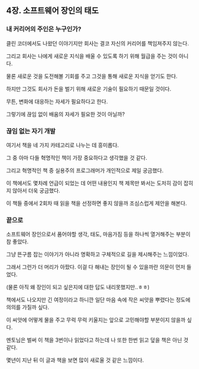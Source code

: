 ## 4장. 소프트웨어 장인의 태도

### 내 커리어의 주인은 누구인가?

클린 코더에서도 나왔던 이야기지만 회사는 결코 자신의 커리어를 책임져주지 않는다.

그리고 회사는 나에게 새로운 지식을 배울 수 있도록 하기 위해 월급을 주는 것이 아니다.

물론 새로운 것을 도전해볼 기회를 주고 그것을 통해 새로운 지식을 얻기도 한다.

하지만 그것도 회사가 돈을 벌기 위해 새로운 기술이 필요하기 때문일 것이다.

무튼, 변화에 대응하는 자세가 필요하다고 한다. 

그렇기에 끊임 없이 배움의 자세가 필요한 것이 아닐까?

### 끊임 없는 자기 개발

여기서 책을 네 가지 카테고리로 나누는 데 흥미롭다.

그 중 아마 다들 혁명적인 책이 가장 중요하다고 생각했을 것 같다.

그리고 혁명적인 책 중 실용주의 프로그래머가 개인적으로 제일 궁금했다. 

이 책에서도 몇차례 언급이 되었는 데 어떤 내용인지 책 제목만 봐서는 도저히 감이 잡히지 않아서 더욱 궁금했다.

이 책들 중에서 2회차 때 읽을 책을 선정하면 좋지 않을까 조심스럽게 제안을 해본다.

### 끝으로

소프트웨어 장인으로서 품어야할 생각, 태도, 마음가짐 등을 하나씩 열거해주는 부분이 참 좋았다.

그냥 뜬구름 잡는 이야기가 아니라 명확하고 구체적으로 길을 제시해주는 느낌이었다.

그래서 그런가 더 머리가 아팠다. 이걸 다 해내는 장인이 될 수 있을까란 의문이 먼저 들었다.

(물론 아직 왜 장인이 되고 싶은지에 대한 답도 내리못했지만..ㅎㅎ)

책에서도 나오지만 긴 여정이라고 하니깐 일단 마음 속에 작은 씨앗을 뿌렸다는 정도에 의의를 가질까 싶다.

이 씨앗에 어떻게 물을 주고 무럭 무럭 키울지는 앞으로 고민해야할 부분이지 않을까 싶다.

멘토님은 벌써 이 책을 3번이나 읽었다고 하는데 나 또한 한번 읽고 덮을 책은 아닌 것 같다.

몇년이 지난 뒤 이 글과 책을 보면 많이 새로울 것 같은 느낌이다.